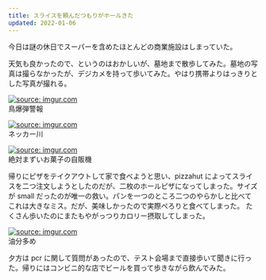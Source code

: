 ```yaml
---
title: スライスを頼んだつもりがホールきた
updated: 2022-01-06
---
```


今日は謎の休日でスーパーを含めたほとんどの商業施設はしまっていた。

天気も良かったので、というのはおかしいが、墓地まで散歩してみた。墓地の写真は撮らなかったが、デジカメを持って歩いてみた。やはり携帯よりはっきりとした写真が撮れる。

<a href="https://imgur.com/xMGmSKK"><img src="https://i.imgur.com/xMGmSKK.png" title="source: imgur.com" /></a>  
鳥爆弾警報

<a href="https://imgur.com/bGNkgOH"><img src="https://i.imgur.com/bGNkgOH.png" title="source: imgur.com" /></a>  
ネッカー川

<a href="https://imgur.com/MI1UQuj"><img src="https://i.imgur.com/MI1UQuj.png" title="source: imgur.com" /></a>  
絶対まずいお菓子の自販機

帰りにピザをテイクアウトして家で食べようと思い、pizzahut によってスライスを二つ注文しようとしたのだが、二枚のホールピザになってしまった。サイズが small だったのが唯一の救い。パンを一つのところ二つのやらかしと比べてこれは大きなミス。だが、美味しかったので実際ぺろりと食べてしまった。
たくさん歩いたのにまたもやがっつりカロリー摂取してしまった。

<a href="https://imgur.com/J3IS2t9"><img src="https://i.imgur.com/J3IS2t9.jpg" title="source: imgur.com" /></a>  
油分多め

夕方は pcr に関して質問があったので、テスト会場まで直接歩いて聞きに行った。帰りにはコンビニ的な店でビールを買って歩きながら飲んでみた。


